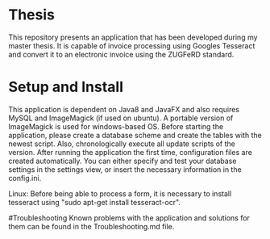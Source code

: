 # Thesis
This repository presents an application that has been developed during my master thesis. It is capable of invoice processing using Googles Tesseract and convert it to an electronic invoice using the ZUGFeRD standard.

# Setup and Install
This application is dependent on Java8 and JavaFX and also requires MySQL and ImageMagick (if used on ubuntu). A portable version of ImageMagick is used for windows-based OS.
Before starting the application, please create a database scheme and create the tables with the newest script. Also, chronologically execute all update scripts of the version.
After running the application the first time, configuration files are created automatically. 
You can either specify and test your database settings in the settings view, or insert the necessary information in the config.ini.

Linux: Before being able to process a form, it is necessary to install tesseract using "sudo apt-get install tesseract-ocr".

#Troubleshooting
Known problems with the application and solutions for them can be found in the Troubleshooting.md file.